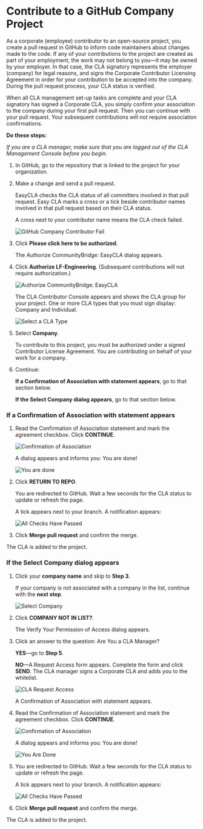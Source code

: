 # Contribute to a GitHub Company Project
As a corporate (employee) contributor to an open-source project, you create a pull request in GitHub to inform code maintainers about changes made to the code. If any of your contributions to the project are created as part of your employment, the work may not belong to you—it may be owned by your employer. In that case, the CLA signatory represents the employer (company) for legal reasons, and signs the Corporate Contributor Licensing Agreement in order for your contribution to be accepted into the company. During the pull request process, your CLA status is verified.

When all CLA management set-up tasks are complete and your CLA signatory has signed a Corporate CLA, you simply confirm your association to the company during your first pull request. Then you can continue with your pull request. Your subsequent contributions will not require association confirmations.

**Do these steps:**

*If you are a CLA manager, make sure that you are logged out of the CLA Management Console before you begin.*

1. In GitHub, go to the repository that is linked to the project for your organization.

1. Make a change and send a pull request.

   EasyCLA checks the CLA status of all committers involved in that pull request. Easy CLA marks a cross or a tick beside contributor names involved in that pull request based on their CLA status.

   A cross next to your contributor name means the CLA check failed.

   ![GitHub Company Contributor Fail](imgs/CLA-GitHub-Company-Contributor-Fail.png)

1. Click **Please click here to be authorized**.

   The Authorize CommunityBridge: EasyCLA dialog appears.

1. Click **Authorize LF-Engineering**. (Subsequent contributions will not require authorization.)

   ![Authorize CommunityBridge: EasyCLA](imgs/CLA-Authorize-EasyCLA.png)

   The CLA Contributor Console appears and shows the CLA group for your project. One or more CLA types that you must sign display: Company and Individual.

   ![Select a CLA Type](imgs/CLA-GitHub-Select-company-or-individual.png)

1. Select **Company**.

   To contribute to this project, you must be authorized under a signed Contributor License Agreement. You are contributing on behalf of your work for a company.

1. Continue:

   **If a Confirmation of Association with statement appears**, go to that section below.

   **If the Select Company dialog appears**, go to that section below.

### If a Confirmation of Association with statement appears

1. Read the Confirmation of Association statement and mark the agreement checkbox. Click **CONTINUE**.

   ![Confirmation of Association](imgs/CLA-GitHub-confirmation-of-association.png)

   A dialog appears and informs you: You are done!

   ![You are done](imgs/CLA-GitHub-you-are-done.png)

1. Click **RETURN TO REPO**.

   You are redirected to GitHub. Wait a few seconds for the CLA status to update or refresh the page.

   A tick appears next to your branch. A notification appears:

   ![All Checks Have Passed](imgs/CLA-GitHub-All-Checks-Passed.png)

1. Click **Merge pull request** and confirm the merge.

The CLA is added to the project.

### If the Select Company dialog appears

1. Click your **company name** and skip to **Step 3**.

   If your company is not associated with a company in the list, continue with the **next step**.

   ![Select Company](imgs/CLA-Contributor-Select-Company.png)

1. Click **COMPANY NOT IN LIST?**.

   The Verify Your Permission of Access dialog appears.

1. Click an answer to the question: Are You a CLA Manager?

   **YES**—go to **Step 5**.

   **NO**—A Request Access form appears. Complete the form and click **SEND**. The CLA manager signs a Corporate CLA and adds you to the whitelist.

   ![CLA Request Access](imgs/CLA-Request-Access.png)

   A Confirmation of Association with statement appears.

1. Read the Confirmation of Association statement and mark the agreement checkbox. Click **CONTINUE**.

   ![Confirmation of Association](imgs/CLA-GitHub-confirmation-of-association.png)

   A dialog appears and informs you: You are done!

   ![You Are Done](imgs/CLA-GitHub-you-are-done.png)

1. You are redirected to GitHub. Wait a few seconds for the CLA status to update or refresh the page.

   A tick appears next to your branch. A notification appears:

   ![All Checks Have Passed](imgs/CLA-GitHub-All-Checks-Passed.png)

1. Click **Merge pull request** and confirm the merge.

The CLA is added to the project.